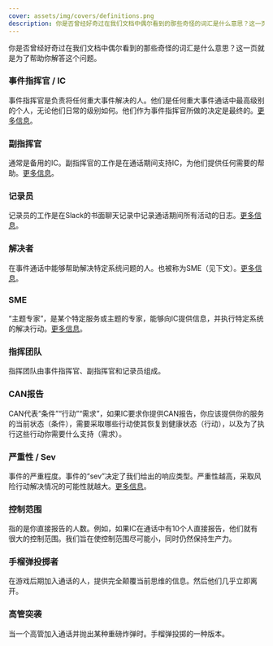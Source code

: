 ```yaml
---
cover: assets/img/covers/definitions.png
description: 你是否曾经好奇过在我们文档中偶尔看到的那些奇怪的词汇是什么意思？这一页就是为了帮助你解答这个问题。
---
```

你是否曾经好奇过在我们文档中偶尔看到的那些奇怪的词汇是什么意思？这一页就是为了帮助你解答这个问题。

### 事件指挥官 / IC
事件指挥官是负责将任何重大事件解决的人。他们是任何重大事件通话中最高级别的个人，无论他们日常的级别如何。他们作为事件指挥官所做的决定是最终的。[更多信息](../before/different_roles.md)。

### 副指挥官
通常是备用的IC。副指挥官的工作是在通话期间支持IC，为他们提供任何需要的帮助。[更多信息](../before/different_roles.md)。

### 记录员
记录员的工作是在Slack的书面聊天记录中记录通话期间所有活动的日志。[更多信息](../before/different_roles.md)。

### 解决者
在事件通话中能够帮助解决特定系统问题的人。也被称为SME（见下文）。[更多信息](../before/different_roles.md)。

### SME
“主题专家”，是某个特定服务或主题的专家，能够向IC提供信息，并执行特定系统的解决行动。[更多信息](../before/different_roles.md)。

### 指挥团队
指挥团队由事件指挥官、副指挥官和记录员组成。

### CAN报告
CAN代表“条件”“行动”“需求”，如果IC要求你提供CAN报告，你应该提供你的服务的当前状态（条件），需要采取哪些行动使其恢复到健康状态（行动），以及为了执行这些行动你需要什么支持（需求）。

### 严重性 / Sev
事件的严重程度。事件的“sev”决定了我们给出的响应类型。严重性越高，采取风险行动解决情况的可能性就越大。[更多信息](../before/severity_levels.md)。

### 控制范围
指的是你直接报告的人数。例如，如果IC在通话中有10个人直接报告，他们就有很大的控制范围。我们旨在使控制范围尽可能小，同时仍然保持生产力。

### 手榴弹投掷者
在游戏后期加入通话的人，提供完全颠覆当前思维的信息。然后他们几乎立即离开。

### 高管突袭
当一个高管加入通话并抛出某种重磅炸弹时。手榴弹投掷的一种版本。